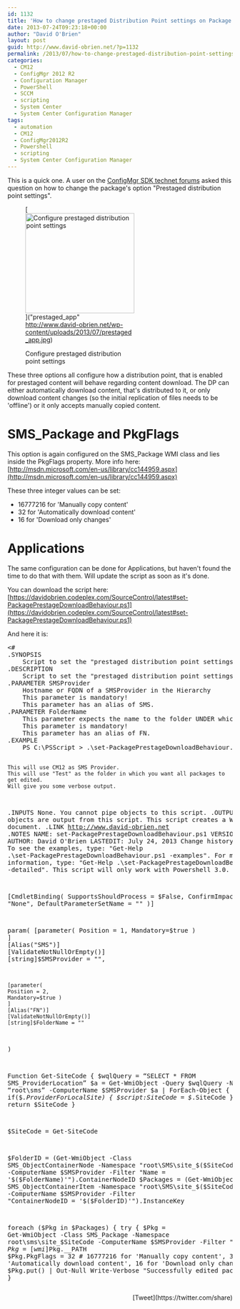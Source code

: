 ```yaml
---
id: 1132
title: 'How to change prestaged Distribution Point settings on Package - ConfigMgr'
date: 2013-07-24T09:23:18+00:00
author: "David O'Brien"
layout: post
guid: http://www.david-obrien.net/?p=1132
permalink: /2013/07/how-to-change-prestaged-distribution-point-settings-on-package-configmgr/
categories:
  - CM12
  - ConfigMgr 2012 R2
  - Configuration Manager
  - PowerShell
  - SCCM
  - scripting
  - System Center
  - System Center Configuration Manager
tags:
  - automation
  - CM12
  - ConfigMgr2012R2
  - Powershell
  - scripting
  - System Center Configuration Manager
---
```

This is a quick one. A user on the [ConfigMgr SDK technet forums](http://social.technet.microsoft.com/Forums/en-US/9528f907-08a3-4fca-9dc4-e35575b490d4/need-a-script-to-change-package-distribution-settings) asked this question on how to change the package's option "Prestaged distribution point settings".<figure class="wp-caption aligncenter" style="max-width: 244px">

[<img style="margin-left: auto; display: block; margin-right: auto; border: 0px;" title="prestaged_app" alt="Configure prestaged distribution point settings" src="http://www.david-obrien.net/wp-content/uploads/2013/07/prestaged_app_thumb.jpg" width="244" height="224" border="0" />]("prestaged_app" http://www.david-obrien.net/wp-content/uploads/2013/07/prestaged_app.jpg)<figcaption class="wp-caption-text">Configure prestaged distribution point settings</figcaption></figure> 

These three options all configure how a distribution point, that is enabled for prestaged content will behave regarding content download. The DP can either automatically download content, that's distributed to it, or only download content changes (so the initial replication of files needs to be 'offline') or it only accepts manually copied content.

# SMS_Package and PkgFlags

This option is again configured on the SMS_Package WMI class and lies inside the PkgFlags property. More info here: [http://msdn.microsoft.com/en-us/library/cc144959.aspx](http://msdn.microsoft.com/en-us/library/cc144959.aspx)

These three integer values can be set:

  * 16777216 for 'Manually copy content'
  * 32 for 'Automatically download content'
  * 16 for 'Download only changes'

# Applications

The same configuration can be done for Applications, but haven't found the time to do that with them. Will update the script as soon as it's done.

You can download the script here: [https://davidobrien.codeplex.com/SourceControl/latest#set-PackagePrestageDownloadBehaviour.ps1](https://davidobrien.codeplex.com/SourceControl/latest#set-PackagePrestageDownloadBehaviour.ps1)

And here it is:

<div class="wlWriterEditableSmartContent" id="scid:812469c5-0cb0-4c63-8c15-c81123a09de7:c7855446-96fd-478d-bbbf-4d1a09e3b7d4" style="float: none; margin: 0px; display: inline; padding: 0px;">
  <pre class="vb">&lt;#
.SYNOPSIS
	Script to set the "prestaged distribution point settings" option for every package in a folder
.DESCRIPTION
	Script to set the "prestaged distribution point settings" option for every package in a folder
.PARAMETER SMSProvider
    Hostname or FQDN of a SMSProvider in the Hierarchy 
    This parameter is mandatory!
    This parameter has an alias of SMS.
.PARAMETER FolderName
    This parameter expects the name to the folder UNDER which you want to configure ALL packages.
    This parameter is mandatory!
    This parameter has an alias of FN.
.EXAMPLE
	PS C:\PSScript &gt; .\set-PackagePrestageDownloadBehaviour.ps1 -SMSProvider cm12 -FolderName test -verbose

    This will use CM12 as SMS Provider.
    This will use "Test" as the folder in which you want all packages to get edited.
    Will give you some verbose output.
.INPUTS
	None.  You cannot pipe objects to this script.
.OUTPUTS
	No objects are output from this script.  This script creates a Word document.
.LINK
	http://www.david-obrien.net
.NOTES
	NAME: set-PackagePrestageDownloadBehaviour.ps1
	VERSION: 1.0
	AUTHOR: David O'Brien
	LASTEDIT: July 24, 2013
    Change history:
.REMARKS
	To see the examples, type: "Get-Help .\set-PackagePrestageDownloadBehaviour.ps1 -examples".
	For more information, type: "Get-Help .\set-PackagePrestageDownloadBehaviour.ps1 -detailed".
    This script will only work with Powershell 3.0.
#&gt;

[CmdletBinding( SupportsShouldProcess = $False, ConfirmImpact = "None", DefaultParameterSetName = "" )]

param(
    [parameter(
	Position = 1, 
	Mandatory=$true )
	] 
	[Alias("SMS")]
	[ValidateNotNullOrEmpty()]
    [string]$SMSProvider = "",

    [parameter(
	Position = 2, 
	Mandatory=$true )
	] 
	[Alias("FN")]
	[ValidateNotNullOrEmpty()]
    [string]$FolderName = ""
)

Function Get-SiteCode
{
    $wqlQuery = “SELECT * FROM SMS_ProviderLocation”
    $a = Get-WmiObject -Query $wqlQuery -Namespace “root\sms” -ComputerName $SMSProvider
    $a | ForEach-Object {
        if($_.ProviderForLocalSite)
            {
                $script:SiteCode = $_.SiteCode
            }
    }
return $SiteCode
}

$SiteCode = Get-SiteCode

$FolderID = (Get-WmiObject -Class SMS_ObjectContainerNode -Namespace "root\SMS\site_$($SiteCode)" -ComputerName $SMSProvider -Filter "Name = '$($FolderName)'").ContainerNodeID
$Packages = (Get-WmiObject -Class SMS_ObjectContainerItem -Namespace "root\SMS\site_$($SiteCode)" -ComputerName $SMSProvider -Filter "ContainerNodeID = '$($FolderID)'").InstanceKey

foreach ($Pkg in $Packages)
    {
        try 
            {
                $Pkg = Get-WmiObject -Class SMS_Package -Namespace root\sms\site_$SiteCode -ComputerName $SMSProvider -Filter "PackageID ='$($Pkg)'"
                $Pkg = [wmi]$Pkg.__PATH
                $Pkg.PkgFlags = 32         # 16777216 for 'Manually copy content', 32 for 'Automatically download content', 16 for 'Download only changes'
                $Pkg.put() | Out-Null
                Write-Verbose "Successfully edited package $($Pkg.Name)."
            }
        catch
            {
                Write-Verbose "$($Pkg.Name) could not be edited."
            }
    }</pre>
</div>

<div style="float: right; margin-left: 10px;">
  [Tweet](https://twitter.com/share)
</div>


